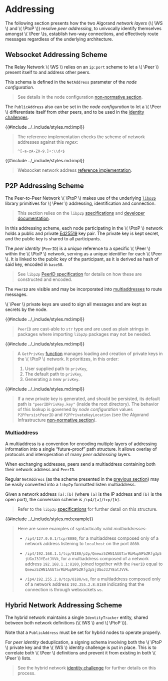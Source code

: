 $$
\newcommand \WS {\mathrm{WS}}
\newcommand \PtoP {\mathrm{P2P}}
\newcommand \Peer {\mathrm{Peer}}
$$

# Addressing

The following section presents how the two Algorand _network layers_ (\\( \WS \\)
and \\( \PtoP \\)) resolve _peer addressing_, to univocally identify themselves
amongst \\( \Peer \\)s, establish two-way connections, and effectively route messages
regardless of the underlying architecture.

## Websocket Addressing Scheme

The Relay Network \\( \WS \\) relies on an `ip:port` scheme to let a \\( \Peer \\)
present itself to and address other peers.

This schema is defined in the `NetAddress` parameter of the _node configuration_.

> See details in the node configuration [non-normative section](../node/node-nn-appendix-b.md).

The `PublicAddress` also can be set in the _node configuration_ to let a \\( \Peer \\)
differentiate itself from other peers, and to be used in the [identity challenges](./network-nn-identity.md).

{{#include ../_include/styles.md:impl}}
> The reference implementation checks the scheme of network addresses against this
> _regex_:
>
> `^[-a-zA-Z0-9.]+:\\d+$`

{{#include ../_include/styles.md:impl}}
> Websocket network address [reference implementation](https://github.com/algorand/go-algorand/blob/df0613a04432494d0f437433dd1efd02481db838/network/wsNetwork.go#L332).

## P2P Addressing Scheme

The Peer-to-Peer Network \\( \PtoP \\) makes use of the underlying [`libp2p`](network-nn-appendix-a.md)
library primitives for \\( \Peer \\) addressing, identification and connection.

> This section relies on the `libp2p` [specifications](https://github.com/libp2p/specs)
> and [developer documentation](https://docs.libp2p.io/concepts/fundamentals/).

In this addressing scheme, each node participating in the \\( \PtoP \\) network
holds a public and private [Ed25519](../crypto/crypto-ed25519.md) key pair. The private
key is kept secret, and the public key is shared to all participants.

The _peer identity_ (`PeerID`) is a _unique_ reference to a specific \\( \Peer \\)
within the \\( \PtoP \\) network, serving as a unique identifier for each \\( \Peer \\).
It is linked to the public key of the participant, as it is derived as hash of said
key, encoded in `base58`.

> See `libp2p` [PeerID specification](https://github.com/libp2p/specs/blob/master/peer-ids/peer-ids.md)
> for details on how these are constructed and encoded.

The `PeerID` are visible and may be incorporated into [multiaddresses](#multiaddress)
to route messages.

\\( \Peer \\) private keys are used to sign all messages and are kept as secrets
by the node.

{{#include ../_include/styles.md:impl}}
> `PeerID` are cast-able to `str` type and are used as plain strings in packages
> where importing `libp2p` packages may not be needed.

{{#include ../_include/styles.md:impl}}
> A `GetPrivKey` [function](https://github.com/algorand/go-algorand/blob/eff5fb40deb279ba8b2d7f25fbfa5bfe8002d422/network/p2p/peerID.go#L56)
> manages loading and creation of private keys in the \\( \PtoP \\) network. It
> prioritizes, in this order:
>
> 1. User supplied path to `privKey`,
> 1. The default path to `privKey`,
> 1. Generating a new `privKey`.

{{#include ../_include/styles.md:impl}}
> If a new private key is generated, and should be persisted, its default path is
> `"peerIDPrivKey.key"` (inside the root directory). The behavior of this lookup
> is governed by _node configuration_ values `P2PPersistPeerID` and `P2PPrivateKeyLocation`
> (see the Algorand Infrastructure [non-normative section](../node/node-nn-appendix-b.md)).

### Multiaddress

A multiaddress is a convention for encoding multiple layers of addressing information
into a single “future-proof” path structure. It allows overlay of protocols and
interoperation of many _peer addressing_ layers.

When exchanging addresses, peers send a multiaddress containing both their network
address and `PeerID`.

Regular `NetAddress` (as the scheme presented in the [previous section](#websocket-addressing-scheme))
may be easily converted into a `libp2p` formatted listen multiaddress.

Given a network address `[a]:[b]` (where `[a]` is the IP address and `[b]` is the
open port), the conversion scheme is `/ip4/[a]/tcp/[b]`.

> Refer to the `libp2p` [specifications](https://github.com/libp2p/specs/blob/master/addressing/README.md#the-p2p-multiaddr)
> for further detail on this structure.

{{#include ../_include/styles.md:example}}
> Here are some examples of syntactically valid _multiaddresses_:
>
> - `/ip4/127.0.0.1/tcp/8080`, for a multiaddress composed only of a network address
> listening to `localhost` on the port `8080`.
>
> - `/ip4/192.168.1.1/tcp/8180/p2p/Qmewz5ZHN1AAGTarRbMupNPbZRfg3p5jUGoJ3JYEatJVVk`,
> for a multiaddress composed of a network address `192.168.1.1:8180`, joined together
> with the `PeerID` equal to `Qmewz5ZHN1AAGTarRbMupNPbZRfg3p5jUGoJ3JYEatJVVk`.
>
> - `/ip4/192.255.2.8/tcp/8180/ws`, for a multiaddress composed only of a network
> address `192.255.2.8:8180` indicating that the connection is through websockets
> `ws`.

## Hybrid Network Addressing Scheme

The hybrid network maintains a single `IdentityTracker` entity, shared between both
network definitions (\\( \WS \\) and \\( \PtoP \\)).

Note that a `PublicAddress` must be set for hybrid nodes to operate properly.

For _peer identity_ deduplication, a signing schema involving both the \\( \PtoP \\)
private key and the \\( \WS \\) identity challenge is put in place. This is to correlate
both \\( \Peer \\) definitions and prevent it from existing in both \\( \Peer \\)
lists.

> See the hybrid network [identity challenge](./network-nn-identity.md#hybrid-network-identity-challenge)
> for further details on this process.
